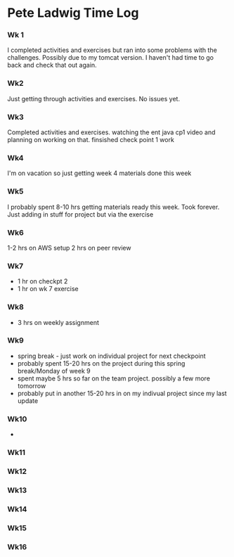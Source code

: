 # Pete Ladwig Time Log

### Wk 1

I completed activities and exercises but ran into some problems with the challenges. Possibly due to my tomcat version. 
I haven't had time to go back and check that out again.

### Wk2

Just getting through activities and exercises. No issues yet.

### Wk3

Completed activities and exercises. watching the ent java cp1 video and planning on working on that. finsished check point 1 work

### Wk4

I'm on vacation so just getting week 4 materials done this week


### Wk5

I probably spent 8-10 hrs getting materials ready this week. Took forever. Just adding in stuff for project but via the exercise

### Wk6

1-2 hrs on AWS setup
2 hrs on peer review

### Wk7
- 1 hr on checkpt 2
- 1 hr on wk 7 exercise

### Wk8

- 3 hrs on weekly assignment

### Wk9

- spring break - just work on individual project for next checkpoint 
- probably spent 15-20 hrs on the project during this spring break/Monday of week 9
- spent maybe 5 hrs so far on the team project. possibly a few more tomorrow
- probably put in another 15-20 hrs in on my indivual project since my last update

### Wk10

-

### Wk11
### Wk12
### Wk13
### Wk14
### Wk15
### Wk16


